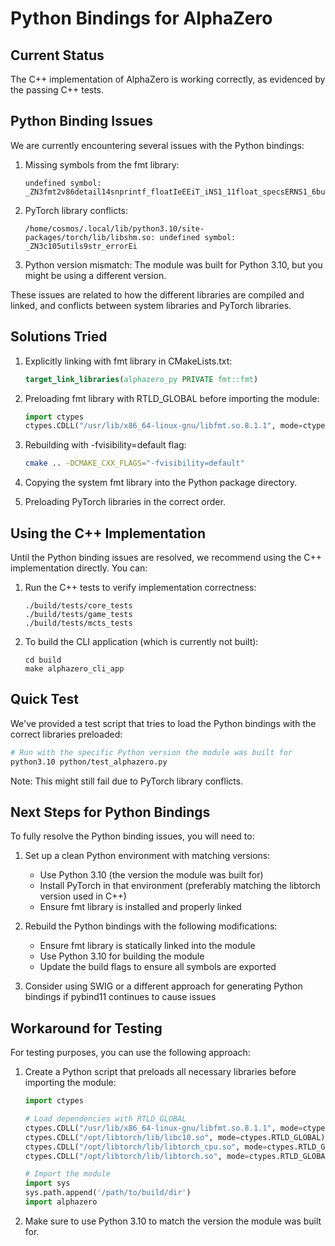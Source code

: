 # Python Bindings for AlphaZero

## Current Status
The C++ implementation of AlphaZero is working correctly, as evidenced by the passing C++ tests.

## Python Binding Issues
We are currently encountering several issues with the Python bindings:

1. Missing symbols from the fmt library:
   ```
   undefined symbol: _ZN3fmt2v86detail14snprintf_floatIeEEiT_iNS1_11float_specsERNS1_6bufferIcEE
   ```

2. PyTorch library conflicts:
   ```
   /home/cosmos/.local/lib/python3.10/site-packages/torch/lib/libshm.so: undefined symbol: _ZN3c105utils9str_errorEi
   ```

3. Python version mismatch: The module was built for Python 3.10, but you might be using a different version.

These issues are related to how the different libraries are compiled and linked, and conflicts between system libraries and PyTorch libraries.

## Solutions Tried

1. Explicitly linking with fmt library in CMakeLists.txt:
   ```cmake
   target_link_libraries(alphazero_py PRIVATE fmt::fmt)
   ```
   
2. Preloading fmt library with RTLD_GLOBAL before importing the module:
   ```python
   import ctypes
   ctypes.CDLL("/usr/lib/x86_64-linux-gnu/libfmt.so.8.1.1", mode=ctypes.RTLD_GLOBAL)
   ```

3. Rebuilding with -fvisibility=default flag:
   ```bash
   cmake .. -DCMAKE_CXX_FLAGS="-fvisibility=default"
   ```

4. Copying the system fmt library into the Python package directory.

5. Preloading PyTorch libraries in the correct order.

## Using the C++ Implementation
Until the Python binding issues are resolved, we recommend using the C++ implementation directly. You can:

1. Run the C++ tests to verify implementation correctness:
   ```
   ./build/tests/core_tests
   ./build/tests/game_tests
   ./build/tests/mcts_tests
   ```

2. To build the CLI application (which is currently not built):
   ```
   cd build
   make alphazero_cli_app
   ```

## Quick Test
We've provided a test script that tries to load the Python bindings with the correct libraries preloaded:
```bash
# Run with the specific Python version the module was built for
python3.10 python/test_alphazero.py
```

Note: This might still fail due to PyTorch library conflicts.

## Next Steps for Python Bindings
To fully resolve the Python binding issues, you will need to:

1. Set up a clean Python environment with matching versions:
   - Use Python 3.10 (the version the module was built for)
   - Install PyTorch in that environment (preferably matching the libtorch version used in C++)
   - Ensure fmt library is installed and properly linked

2. Rebuild the Python bindings with the following modifications:
   - Ensure fmt library is statically linked into the module
   - Use Python 3.10 for building the module
   - Update the build flags to ensure all symbols are exported

3. Consider using SWIG or a different approach for generating Python bindings if pybind11 continues to cause issues

## Workaround for Testing
For testing purposes, you can use the following approach:

1. Create a Python script that preloads all necessary libraries before importing the module:
   ```python
   import ctypes
   
   # Load dependencies with RTLD_GLOBAL
   ctypes.CDLL("/usr/lib/x86_64-linux-gnu/libfmt.so.8.1.1", mode=ctypes.RTLD_GLOBAL)
   ctypes.CDLL("/opt/libtorch/lib/libc10.so", mode=ctypes.RTLD_GLOBAL)
   ctypes.CDLL("/opt/libtorch/lib/libtorch_cpu.so", mode=ctypes.RTLD_GLOBAL)
   ctypes.CDLL("/opt/libtorch/lib/libtorch.so", mode=ctypes.RTLD_GLOBAL)
   
   # Import the module
   import sys
   sys.path.append('/path/to/build/dir')
   import alphazero
   ```

2. Make sure to use Python 3.10 to match the version the module was built for. 